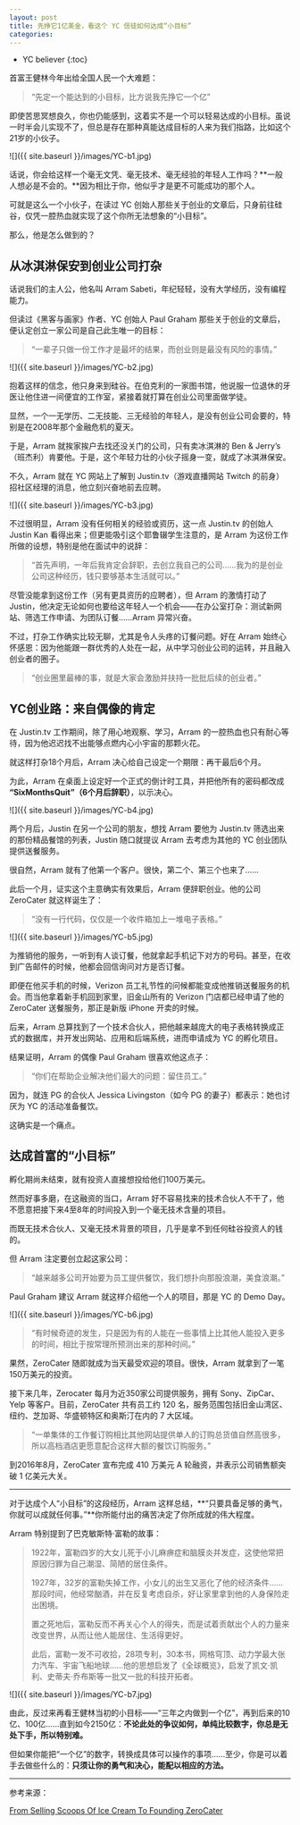 ```yaml
---
layout: post
title: 先挣它1亿美金，看这个 YC 信徒如何达成“小目标”
categories: 
---
```


* YC believer
{:toc}

首富王健林今年出给全国人民一个大难题：

> “先定一个能达到的小目标，比方说我先挣它一个亿”

即使苦思冥想良久，你也仍能感到，这着实不是一个可以轻易达成的小目标。虽说一时半会儿实现不了，但总是存在那种真能达成目标的人来为我们指路，比如这个21岁的小伙子。

![]({{ site.baseurl }}/images/YC-b1.jpg)

话说，你会给这样一个毫无文凭、毫无技术、毫无经验的年轻人工作吗？**一般人想必是不会的。**因为相比于你，他似乎才是更不可能成功的那个人。

可就是这么一个小伙子，在读过 YC 创始人那些关于创业的文章后，只身前往硅谷，仅凭一腔热血就实现了这个你所无法想象的“小目标”。

那么，他是怎么做到的？

## 从冰淇淋保安到创业公司打杂

话说我们的主人公，他名叫 Arram Sabeti，年纪轻轻，没有大学经历，没有编程能力。

但读过《黑客与画家》作者、YC 创始人 Paul Graham 那些关于创业的文章后，便认定创立一家公司是自己此生唯一的目标：

> “一辈子只做一份工作才是最坏的结果，而创业则是最没有风险的事情。”

![]({{ site.baseurl }}/images/YC-b2.jpg)

抱着这样的信念，他只身来到硅谷。在伯克利的一家图书馆，他说服一位退休的牙医让他住进一间便宜的工作室，紧接着就打算在创业公司里面做学徒。

显然，一个一无学历、二无技能、三无经验的年轻人，是没有创业公司会要的，特别是在2008年那个金融危机的夏天。

于是，Arram 就挨家挨户去找还没关门的公司，只有卖冰淇淋的 Ben & Jerry’s（班杰利）肯要他。于是，这个年轻力壮的小伙子摇身一变，就成了冰淇淋保安。

不久，Arram 就在 YC 网站上了解到 Justin.tv（游戏直播网站 Twitch 的前身）招社区经理的消息，他立刻兴奋地前去应聘。

![]({{ site.baseurl }}/images/YC-b3.jpg)

不过很明显，Arram 没有任何相关的经验或资历，这一点 Justin.tv 的创始人 Justin Kan 看得出来；但更能吸引这个耶鲁辍学生注意的，是 Arram 为这份工作所做的设想，特别是他在面试中的说辞：

> “首先声明，一年后我肯定会辞职，去创立我自己的公司……我为的是创业公司这种经历，钱只要够基本生活就可以。”

尽管没能拿到这份工作（另有更具资历的应聘者），但 Arram 的激情打动了 Justin，他决定无论如何也要给这年轻人一个机会——在办公室打杂：测试新网站、筛选工作申请、为团队订餐……Arram 异常兴奋。

不过，打杂工作确实比较无聊，尤其是令人头疼的订餐问题。好在 Arram 始终心怀感恩：因为他能跟一群优秀的人处在一起，从中学习创业公司的运转，并且融入创业者的圈子。

> “创业圈里最棒的事，就是大家会激励并扶持一批批后续的创业者。”

## YC创业路：来自偶像的肯定

在 Justin.tv 工作期间，除了用心地观察、学习，Arram 的一腔热血也只有耐心等待，因为他迟迟找不出能够点燃内心小宇宙的那颗火花。

就这样打杂18个月后，Arram 决心给自己设定一个期限：再干最后6个月。

为此，Arram 在桌面上设定好一个正式的倒计时工具，并把他所有的密码都改成 **“SixMonthsQuit”（6个月后辞职）**，以示决心。

![]({{ site.baseurl }}/images/YC-b4.jpg)

两个月后，Justin 在另一个公司的朋友，想找 Arram 要他为 Justin.tv 筛选出来的那份精品餐馆的列表，Justin 随口就提议 Arram 去考虑为其他的 YC 创业团队提供送餐服务。

很自然，Arram 就有了他第一个客户。很快，第二个、第三个也来了……

此后一个月，证实这个主意确实有效果后，Arram 便辞职创业。他的公司 ZeroCater 就这样诞生了：

> “没有一行代码，仅仅是一个收件箱加上一堆电子表格。”

![]({{ site.baseurl }}/images/YC-b5.jpg)

为推销他的服务，一听到有人谈订餐，他就拿起手机记下对方的号码。甚至，在收到广告邮件的时候，他都会回信询问对方是否订餐。

即便在他买手机的时候，Verizon 员工礼节性的问候都能变成他推销送餐服务的机会。而当他拿着新手机回到家里，旧金山所有的 Verizon 门店都已经申请了他的 ZeroCater 送餐服务，那正是新版 iPhone 开卖的时候。

后来，Arram 总算找到了一个技术合伙人，把他越来越庞大的电子表格转换成正式的数据库，并开发出网站、应用和后端系统，进而申请成为 YC 的孵化项目。

结果证明，Arram 的偶像 Paul Graham 很喜欢他这点子：

> “你们在帮助企业解决他们最大的问题：留住员工。”

因为，就连 PG 的合伙人 Jessica Livingston（如今 PG 的妻子）都表示：她也讨厌为 YC 的活动准备餐饮。

这确实是一个痛点。

## 达成首富的“小目标”

孵化期尚未结束，就有投资人直接想投给他们100万美元。

然而好事多磨，在这融资的当口，Arram 好不容易找来的技术合伙人不干了，他不愿意把接下来4至8年的时间投入到一个毫无技术含量的项目。

而既无技术合伙人、又毫无技术背景的项目，几乎是拿不到任何硅谷投资人的钱的。

但 Arram 注定要创立起这家公司：

> “越来越多公司开始要为员工提供餐饮，我们想扑向那股浪潮，美食浪潮。”

Paul Graham 建议 Arram 就这样介绍他一个人的项目，那是 YC 的 Demo Day。

![]({{ site.baseurl }}/images/YC-b6.jpg)

> “有时候奇迹的发生，只是因为有的人能在一些事情上比其他人能投入更多的时间，相比于按常理所预测出来的那种时间。”

果然，ZeroCater 随即就成为当天最受欢迎的项目。很快，Arram 就拿到了一笔150万美元的投资。

接下来几年，Zerocater 每月为近350家公司提供服务，拥有 Sony、ZipCar、Yelp 等客户。目前，ZeroCater 共有员工约 120 名，服务范围包括旧金山湾区、纽约、芝加哥、华盛顿特区和奥斯汀在内的 7 大区域。

> “一单集体的工作餐订购相比其他网站提供单人的订购总货值自然高很多，所以高档酒店更愿意配合这样大额的餐饮订购服务。”

到2016年8月，ZeroCater 宣布完成 410 万美元 A 轮融资，并表示公司销售额突破 1 亿美元大关。

***

对于达成个人“小目标”的这段经历，Arram 这样总结，**“只要具备足够的勇气，你就可以成就任何事。”**你所能付出的痛苦决定了你所成就的伟大程度。

Arram 特别提到了巴克敏斯特·富勒的故事：

> 1922年，富勒四岁的大女儿死于小儿麻痹症和脑膜炎并发症，这使他常把原因归罪为自己潮湿、简陋的居住条件。
>
> 1927年，32岁的富勒失掉工作，小女儿的出生又恶化了他的经济条件……那段时间，他经常酗酒，并在反复考虑自杀，好让家里拿到他的人身保险走出困境。
>
> 置之死地后，富勒反而不再关心个人的得失，而是试着贡献出个人的力量来改变世界，从而让他人能居住、生活得更好。
>
> 此后，富勒一发不可收拾，28项专利，30本书，网格穹顶、动力学最大张力汽车、宇宙飞船地球……他的思想启发了《全球概览》，启发了凯文·凯利、史蒂夫·乔布斯等一批又一批的科技开拓者。

![]({{ site.baseurl }}/images/YC-b7.jpg)

由此，反过来再看王健林当初的小目标——“三年之内做到一个亿”，再到后来的10亿、100亿……直到如今2150亿：**不论此处的争议如何，单纯比较数字，你总是无处下手，所以特别难。**

但如果你能把“一个亿”的数字，转换成具体可以操作的事项……至少，你是可以着手去做些什么的：**只须让你的勇气和决心，能配以相应的方法。**

***

参考来源：

[From Selling Scoops Of Ice Cream To Founding ZeroCater](https://techcrunch.com/2013/04/06/how-i-started-zerocater/)